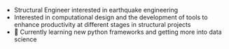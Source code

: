 - Structural Engineer interested in earthquake engineering
- Interested in computational design and the development of tools to enhance productivity at different stages in structural projects
- 🌱 Currently learning new python frameworks and getting more into data science

<!---
tovarog23/tovarog23 is a ✨ special ✨ repository because its `README.md` (this file) appears on your GitHub profile.
You can click the Preview link to take a look at your changes.
--->
